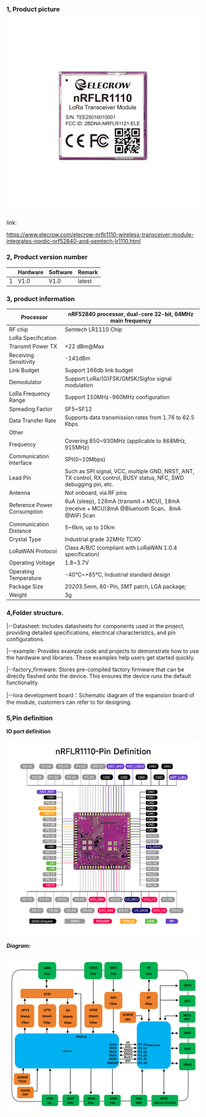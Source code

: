 ### 1, Product picture

![nrflr1110_wireless_module](./nrflr1110_wireless_module.jpg)

link:

https://www.elecrow.com/elecrow-nrflr1110-wireless-transceiver-module-integrates-nordic-nrf52840-and-semtech-lr1110.html



### 2, Product version number

|      | Hardware | Software | Remark |
| ---- | -------- | -------- | ------ |
| 1    | V1.0     | V1.0     | latest |

### 3, product information

| Processor                   | nRF52840 processor, dual-core 32-bit, 64MHz main frequency   |
| --------------------------- | ------------------------------------------------------------ |
| RF chip                     | Semtech LR1110 Chip                                          |
| LoRa Specification          |                                                              |
| Transmit Power TX           | +22 dBm@Max                                                  |
| Receiving Sensitivity       | -141dBm                                                      |
| Link Budget                 | Support 166db link budget                                    |
| Demodulator                 | Support LoRa/(G)FSK/GMSK/Sigfox signal modulation            |
| LoRa Frequency Range        | Support 150MHz-960MHz configuration                          |
| Spreading Factor            | SF5~SF12                                                     |
| Data Transfer Rate          | Supports data transmission rates from 1.76 to 62.5 Kbps      |
| Other                       |                                                              |
| Frequency                   | Covering 850~930MHz (applicable to 868MHz, 915MHz)           |
| Communication Interface     | SPI(0~10Mbps)                                                |
| Lead Pin                    | Such as SPI signal, VCC, multiple GND, NRST, ANT, TX control, RX control, BUSY status, NFC, SWD debugging pin, etc. |
| Antenna                     | Not onboard, via RF pins                                     |
| Reference Power Consumption | 6uA (sleep), 126mA (transmit + MCU), 18mA (receive + MCU)8mA @Bluetooth Scan、8mA @WiFi Scan |
| Communication Distance      | 5~6km, up to 10km                                            |
| Crystal Type                | Industrial grade 32MHz TCXO                                  |
| LoRaWAN Protocol            | Class A/B/C (compliant with LoRaWAN 1.0.4 specification)     |
| Operating Voltage           | 1.8~3.7V                                                     |
| Operating Temperature       | -40℃~+85℃, Industrial standard design                        |
| Package Size                | 20*20*3.5mm, 80-Pin, SMT patch, LGA package;                 |
| Weight                      | 3g                                                           |

### 4,Folder structure.

|--Datasheet: Includes datasheets for components used in the project, providing detailed specifications, electrical characteristics, and pin configurations.

|--example: Provides example code and projects to demonstrate how to use the hardware and libraries. These examples help users get started quickly.

|--factory_firmware: Stores pre-compiled factory firmware that can be directly flashed onto the device. This ensures the device runs the default functionality.

|--lora development board：Schematic diagram of the expansion board of the module, customers can refer to for designing.

### 5,Pin definition

**IO port definition**

![nRFLR1110-Pin_Definition](./nRFLR1110-Pin_Definition.jpg)

##### Diagram:

![System_Diagrm_of_nRFLR1110_Wireless_module](./System_Diagrm_of_nRFLR1110_Wireless_module.jpg)
